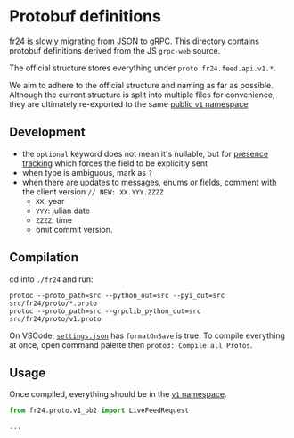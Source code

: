 # Protobuf definitions

fr24 is slowly migrating from JSON to gRPC. This directory contains protobuf definitions derived from the JS `grpc-web` source.

The official structure stores everything under `proto.fr24.feed.api.v1.*`.

We aim to adhere to the official structure and naming as far as possible. Although the current structure is split into multiple files for convenience, they are ultimately re-exported to the same [public `v1` namespace](./v1.proto).

## Development

- the `optional` keyword does not mean it's nullable, but for [presence tracking](https://protobuf.dev/programming-guides/field_presence/) which forces the field to be explicitly sent
- when type is ambiguous, mark as `?`
- when there are updates to messages, enums or fields, comment with the client version `// NEW: XX.YYY.ZZZZ`
    - `XX`: year
    - `YYY`: julian date
    - `ZZZZ`: time
    - omit commit version.

## Compilation

cd into `./fr24` and run:
```command
protoc --proto_path=src --python_out=src --pyi_out=src src/fr24/proto/*.proto
protoc --proto_path=src --grpclib_python_out=src src/fr24/proto/v1.proto
```

On VSCode, [`settings.json`](../../../.vscode/settings.json) has `formatOnSave` is true. To compile everything at once, open command palette then `proto3: Compile all Protos`.

## Usage

Once compiled, everything should be in the [`v1` namespace](./v1_pb2.pyi).

```py
from fr24.proto.v1_pb2 import LiveFeedRequest

...
```